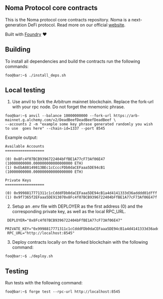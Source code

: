 ## Noma Protocol core contracts

This is the Noma protocol core contracts repository. Noma is a next-generation DeFi protocol. Read more on our official [website](https://noma.money). 

Built with [Foundry](https://github.com/foundry-rs/foundry) ❤️

## Building

To install all dependencies and build the contracts run the following commands:

```console
foo@bar:~$ ./install_deps.sh
```

## Local testing

1) Use anvil to fork the Arbitrum mainnet blockchain. Replace the fork-url with your rpc node. Do not forget the mnemonic phrase.

```console
foo@bar:~$ anvil --balance 10000000000 --fork-url https://arb-mainnet.g.alchemy.com/v2/DeadBeefDeadBeefDeadBeef \
--accounts 2 -m "example some key phrase generated randomly you wish to use  goes here" --chain-id=1337 --port 8545
```

Example output:

``` 
Available Accounts
==================

(0) 0x8Fc4f07BCB9396722404bFfBE1A77cF73Af06E47 (10000000000.000000000000000000 ETH)
(1) 0xEbA88149813BEc1cCcccFDb0daCEFaaa5DE94cB1 (10000000000.000000000000000000 ETH)

Private Keys
==================

(0) 0x9998817771311c1cCdddFDb0daCEFaaa5DE94cB1a4d4141333d36adddd01dfff
(1) 0x9f7365f2EFaaa5DE913070x8Fc4f07BCB9396722404bFfBE1A77cF73Af06E47f

```

2) Setup an .env file with DEPLOYER as the first address (0) and the corresponding private key, as well as the local RPC_URL. 

```
 DEPLOYER="0x8Fc4f07BCB9396722404bFfBE1A77cF73Af06E47"
 PRIVATE_KEY="0x9998817771311c1cCdddFDb0daCEFaaa5DE94cB1a4d4141333d36adddd01dfff"
 RPC_URL="http://localhost:8545"
```

3) Deploy contracts locally on the forked blockchain with the following command:

```console
foo@bar:~$ ./deploy.sh 
```

## Testing

Run tests with the following command:

```console
foo@bar:~$ forge test --rpc-url http://localhost:8545
``` 

